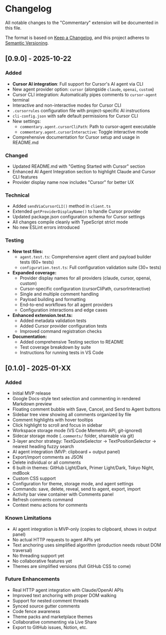 # Changelog

All notable changes to the "Commentary" extension will be documented in this file.

The format is based on [Keep a Changelog](https://keepachangelog.com/en/1.0.0/),
and this project adheres to [Semantic Versioning](https://semver.org/spec/v2.0.0.html).

## [0.9.0] - 2025-10-22

### Added

- **Cursor AI integration**: Full support for Cursor's AI agent via CLI
- New agent provider option: `cursor` (alongside `claude`, `openai`, `custom`)
- Cursor CLI integration: Automatically pipes comments to `cursor-agent` terminal
- Interactive and non-interactive modes for Cursor CLI
- `.cursorrules` configuration file with project-specific AI instructions
- `cli-config.json` with safe default permissions for Cursor CLI
- New settings:
  - `commentary.agent.cursorCliPath`: Path to cursor-agent executable
  - `commentary.agent.cursorInteractive`: Toggle interactive mode
- Comprehensive documentation for Cursor setup and usage in README.md

### Changed

- Updated README.md with "Getting Started with Cursor" section
- Enhanced AI Agent Integration section to highlight Claude and Cursor CLI features
- Provider display name now includes "Cursor" for better UX

### Technical

- Added `sendViaCursorCLI()` method in `client.ts`
- Extended `getProviderDisplayName()` to handle Cursor provider
- Updated package.json configuration schema for Cursor settings
- All changes compile cleanly with TypeScript strict mode
- No new ESLint errors introduced

### Testing

- **New test files:**
  - `agent.test.ts`: Comprehensive agent client and payload builder tests (60+ tests)
  - `configuration.test.ts`: Full configuration validation suite (30+ tests)
- **Expanded coverage:**
  - Provider display names for all providers (claude, cursor, openai, custom)
  - Cursor-specific configuration (cursorCliPath, cursorInteractive)
  - Single and multiple comment handling
  - Payload building and formatting
  - End-to-end workflows for all agent providers
  - Configuration interactions and edge cases
- **Enhanced extension.test.ts:**
  - Added metadata validation tests
  - Added Cursor provider configuration tests
  - Improved command registration checks
- **Documentation:**
  - Added comprehensive Testing section to README
  - Test coverage breakdown by suite
  - Instructions for running tests in VS Code

## [0.1.0] - 2025-01-XX

### Added

- Initial MVP release
- Google Docs-style text selection and commenting in rendered Markdown preview
- Floating comment bubble with Save, Cancel, and Send to Agent buttons
- Sidebar tree view showing all comments organized by file
- Comment highlights with hover tooltips
- Click highlight to scroll and focus in sidebar
- Workspace storage mode (VS Code Memento API, git-ignored)
- Sidecar storage mode (`.comments/` folder, shareable via git)
- 3-layer anchor strategy: TextQuoteSelector → TextPositionSelector → nearest heading fuzzy search
- AI agent integration (MVP: clipboard + output panel)
- Export/import comments as JSON
- Delete individual or all comments
- 6 built-in themes: GitHub Light/Dark, Primer Light/Dark, Tokyo Night, mdBook
- Custom CSS support
- Configuration for theme, storage mode, and agent settings
- Commands: save, delete, reveal, send to agent, export, import
- Activity bar view container with Comments panel
- Refresh comments command
- Context menu actions for comments

### Known Limitations

- AI agent integration is MVP-only (copies to clipboard, shows in output panel)
- No actual HTTP requests to agent APIs yet
- Text anchoring uses simplified algorithm (production needs robust DOM traversal)
- No threading support yet
- No collaborative features yet
- Themes are simplified versions (full GitHub CSS to come)

### Future Enhancements

- Real HTTP agent integration with Claude/OpenAI APIs
- Improved text anchoring with proper DOM walking
- Support for nested comment threads
- Synced source gutter comments
- Code fence awareness
- Theme packs and marketplace themes
- Collaborative commenting via Live Share
- Export to GitHub issues, Notion, etc.
